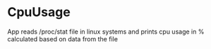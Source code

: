 # CpuUsage

App reads /proc/stat file in linux systems and prints cpu usage in % calculated
based on data from the file

